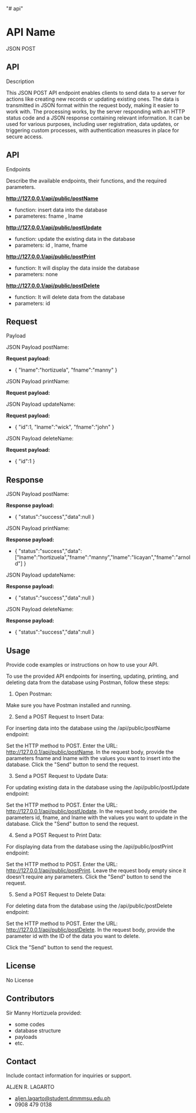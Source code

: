 "# api"

# API Name

JSON POST


 




## API
Description

This JSON POST API endpoint enables clients to send data to a server for actions like creating new records or updating existing ones. The data is transmitted in JSON format within the request body, making it easier to work with. The processing works, by the server responding with an HTTP status code and a JSON response containing relevant information. It can be used for various purposes, including user registration, data updates, or triggering custom processes, with authentication measures in place for secure access. 



## API
Endpoints


Describe the
available endpoints, their functions, and the required parameters.

**http://127.0.0.1/api/public/postName**
- function: insert data into the database
- parameteres: fname , lname

**http://127.0.0.1/api/public/postUpdate**
- function: update the existing data in the database
- parameters: id , lname, fname

**http://127.0.0.1/api/public/postPrint**
- function: It will display the data inside the database
- parameters: none

**http://127.0.0.1/api/public/postDelete**
- function: It will delete data from the database
- parameters: id
 


## Request
Payload

JSON Payload postName:

**Request payload:**
- {
  "lname":"hortizuela",
   "fname":"manny"
}

 JSON Payload printName:
 
**Request payload:**

JSON Payload updateName:

**Request payload:**
- {
  "id":1,
  "lname":"wick",
   "fname":"john"
}

JSON Payload deleteName:

**Request payload:**
- {
  "id":1
}

## Response
JSON Payload postName:

**Response payload:**
- {
         "status":"success","data":null
}

JSON Payload printName:

**Response payload:**
- {
         "status":"success","data":["lname":"hortizuela","fname":"manny","lname":"licayan","fname":"arnold"]
}


JSON Payload updateName:

**Response payload:**
- {
         "status":"success","data":null
}


JSON Payload deleteName:

**Response payload:**
- {
         "status":"success","data":null
}



 


## Usage
Provide code
examples or instructions on how to use your API.

To use the provided API endpoints for inserting, updating, printing, and deleting data from the database using Postman, follow these steps:

1. Open Postman:

Make sure you have Postman installed and running.

2. Send a POST Request to Insert Data:

For inserting data into the database using the /api/public/postName endpoint:

Set the HTTP method to POST.
Enter the URL: http://127.0.0.1/api/public/postName.
In the request body, provide the parameters fname and lname with the values you want to insert into the database.
Click the "Send" button to send the request.


3. Send a POST Request to Update Data:

For updating existing data in the database using the /api/public/postUpdate endpoint:

Set the HTTP method to POST.
Enter the URL: http://127.0.0.1/api/public/postUpdate.
In the request body, provide the parameters id, fname, and lname with the values you want to update in the database.
Click the "Send" button to send the request.


4. Send a POST Request to Print Data:

For displaying data from the database using the /api/public/postPrint endpoint:

Set the HTTP method to POST.
Enter the URL: http://127.0.0.1/api/public/postPrint.
Leave the request body empty since it doesn't require any parameters.
Click the "Send" button to send the request.


5. Send a POST Request to Delete Data:

For deleting data from the database using the /api/public/postDelete endpoint:

Set the HTTP method to POST.
Enter the URL: http://127.0.0.1/api/public/postDelete.
In the request body, provide the parameter id with the ID of the data you want to delete.


Click the "Send" button to send the request.

 


## License

No License 


## Contributors

Sir Manny Hortizuela
provided:

- some codes
- database structure
- payloads
- etc.


## Contact
Include contact
information for inquiries or support.

ALJEN R. LAGARTO
- aljen.lagarto@student.dmmmsu.edu.ph
- 0908 479 0138




